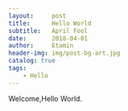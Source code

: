 ```yaml
---
layout:     post
title:      Hello World
subtitle:   April Fool
date:       2018-04-01
author:     Etamin
header-img: img/post-bg-art.jpg
catalog: true
tags:
    - Hello
---
```


Welcome,Hello World.
